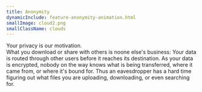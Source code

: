 ```yaml
---
title: Anonymity
dynamicInclude: feature-anonymity-animation.html
smallImage: cloud2.png
smallClassName: clouds
---
```


Your privacy is our motivation.<br/>
What you download or share with others is noone else's business: 
Your data is routed through other users before it reaches its destination.
As your data is encrypted, nobody on the way knows what is being transferred, where it came from, or where it's bound for.
Thus an eavesdropper has a hard time figuring out what files you are uploading, downloading, or even searching for.